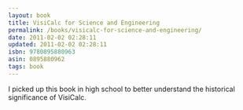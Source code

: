 ```yaml
---
layout: book
title: VisiCalc for Science and Engineering
permalink: /books/visicalc-for-science-and-engineering/
date: 2011-02-02 02:28:11
updated: 2011-02-02 02:28:11
isbn: 9780895880963
asin: 0895880962
tags: book
---
```

I picked up this book in high school to better understand the historical
significance of VisiCalc.
